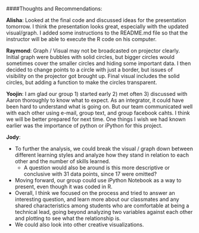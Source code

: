 ####Thoughts and Recommendations: 

__Alisha__:
Looked at the final code and discussed ideas for the presentation tomorrow. I think the presentation looks great, especially with the updated visual/graph. I added some instructions to the README.md file so that the instructor will be able to execute the R code on his computer.

__Raymond__:
Graph / Visual may not be broadcasted on projector clearly. Initial graph were bubbles with solid circles, but bigger circles would sometimes cover the smaller circles and hiding some important data. I then decided to change points to a circle with just a border, but issues of visibility on the projector got brought up. Final visual includes the solid circles, but adding a function to make the circles transparent.

__Yoojin__:
I am glad our group 1) started early 2) met often 3) discussed with Aaron thoroughly to know what to expect. As an integrator, it could have been hard to understand what is going on. But our team communicated well with each other using e-mail, group text, and group facebook cahts. I think we will be better prepared for next time. One things I wish we had known earlier was the importance of python or iPython for this project.

__Jody__:
+ To further the analysis, we could break the visual / graph down between different learning styles and analyze how they stand in relation to each other and the number of skills learned. 
  + A question would also be around is this more descriptive or conclusive with 31 data points, since 17 were omitted?
+ Moving forward, our group could use iPython Notebook as a way to present, even though it was coded in R. 
+ Overall, I think we focused on the process and tried to answer an interesting question, and learn more about our classmates and any shared characteristics among students who are comfortable at being a technical lead, going beyond analyzing two variables against each other and plotting to see what the relationship is.
+ We could also look into other creative visualizations.
